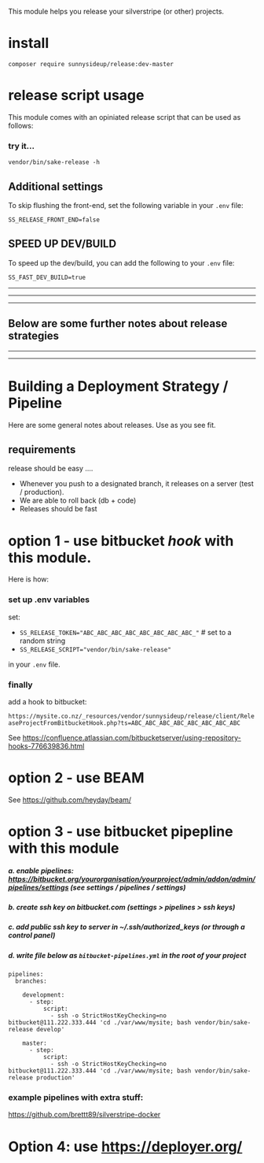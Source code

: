 This module helps you release your silverstripe (or other) projects.

# install

`composer require sunnysideup/release:dev-master`

# release script usage

This module comes with an opiniated release script that can be used as follows:

### try it...

```shell
vendor/bin/sake-release -h
```

## Additional settings

To skip flushing the front-end, set the following variable in your `.env` file:

```.env
SS_RELEASE_FRONT_END=false
```

## SPEED UP DEV/BUILD

To speed up the dev/build, you can add the following to your `.env` file:

```.env
SS_FAST_DEV_BUILD=true
```

---
---
---
Below are some further notes about release strategies
---
---
---

# Building a Deployment Strategy / Pipeline

Here are some general notes about releases. Use as you see fit.

## requirements

release should be easy ....

- Whenever you push to a designated branch, it releases on a server (test / production).
- We are able to roll back (db + code)
- Releases should be fast

# option 1 - use bitbucket _hook_ with this module.

Here is how:

### set up .env variables

set:

- `SS_RELEASE_TOKEN="ABC_ABC_ABC_ABC_ABC_ABC_ABC_ABC_"` # set to a random string
- `SS_RELEASE_SCRIPT="vendor/bin/sake-release"`

in your `.env` file.

### finally

add a hook to bitbucket:

`https://mysite.co.nz/_resources/vendor/sunnysideup/release/client/ReleaseProjectFromBitbucketHook.php?ts=ABC_ABC_ABC_ABC_ABC_ABC_ABC_ABC`

See https://confluence.atlassian.com/bitbucketserver/using-repository-hooks-776639836.html

# option 2 - use BEAM

See https://github.com/heyday/beam/

# option 3 - use bitbucket pipepline with this module

##### a. enable pipelines: https://bitbucket.org/yourorganisation/yourproject/admin/addon/admin/pipelines/settings (see settings / pipelines / settings)

##### b. create ssh key on bitbucket.com (settings > pipelines > ssh keys)

##### c. add public ssh key to server in ~/.ssh/authorized_keys (or through a control panel)

##### d. write file below as `bitbucket-pipelines.yml` in the root of your project

```shell
pipelines:
  branches:

    development:
      - step:
          script:
            - ssh -o StrictHostKeyChecking=no bitbucket@111.222.333.444 'cd ./var/www/mysite; bash vendor/bin/sake-release develop'

    master:
      - step:
          script:
            - ssh -o StrictHostKeyChecking=no bitbucket@111.222.333.444 'cd ./var/www/mysite; bash vendor/bin/sake-release production'

```

### example pipelines with extra stuff:

https://github.com/brettt89/silverstripe-docker

# Option 4: use https://deployer.org/
